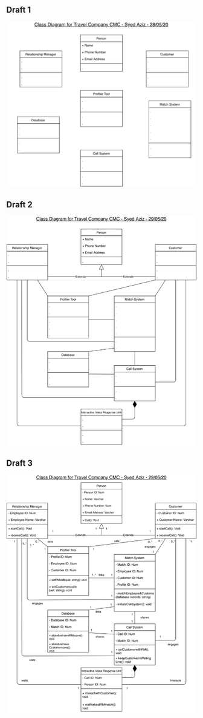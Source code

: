 ## Draft 1
![Class Diagram Draft 1](https://github.com/13078326j/Tut12-Group2/blob/master/Class%20Diagram%20Iterative%201.png)
## Draft 2
![Class Diagram Draft 2](https://github.com/13078326j/Tut12-Group2/blob/master/Class%20Diagram%20Iterative%202.png)
## Draft 3
![Class Diagram Draft 3](https://github.com/13078326j/Tut12-Group2/blob/master/Class%20Diagram%20Iterative%203.png)
